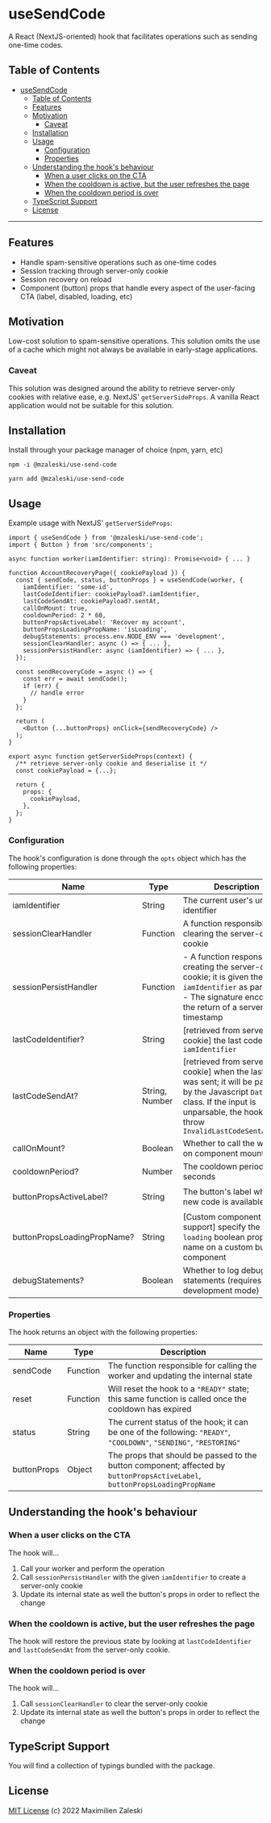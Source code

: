 # useSendCode

A React (NextJS-oriented) hook that facilitates operations such as sending one-time codes.

## Table of Contents

- [useSendCode](#usesendcode)
  - [Table of Contents](#table-of-contents)
  - [Features](#features)
  - [Motivation](#motivation)
    - [Caveat](#caveat)
  - [Installation](#installation)
  - [Usage](#usage)
    - [Configuration](#configuration)
    - [Properties](#properties)
  - [Understanding the hook's behaviour](#understanding-the-hooks-behaviour)
    - [When a user clicks on the CTA](#when-a-user-clicks-on-the-cta)
    - [When the cooldown is active, but the user refreshes the page](#when-the-cooldown-is-active-but-the-user-refreshes-the-page)
    - [When the cooldown period is over](#when-the-cooldown-period-is-over)
  - [TypeScript Support](#typescript-support)
  - [License](#license)

---

## Features

- Handle spam-sensitive operations such as one-time codes
- Session tracking through server-only cookie
- Session recovery on reload
- Component (button) props that handle every aspect of the user-facing CTA (label, disabled, loading, etc)

## Motivation

Low-cost solution to spam-sensitive operations. This solution omits the use of a cache which might not always be available in early-stage applications.

### Caveat

This solution was designed around the ability to retrieve server-only cookies with relative ease, e.g. NextJS' `getServerSideProps`. A vanilla React application would not be suitable for this solution.

## Installation

Install through your package manager of choice (npm, yarn, etc)

```
npm -i @mzaleski/use-send-code
```

```
yarn add @mzaleski/use-send-code
```

## Usage

Example usage with NextJS' `getServerSideProps`:

```tsx
import { useSendCode } from '@mzaleski/use-send-code';
import { Button } from 'src/components';

async function worker(iamIdentifier: string): Promise<void> { ... }

function AccountRecoveryPage({ cookiePayload }) {
  const { sendCode, status, buttonProps } = useSendCode(worker, {
    iamIdentifier: 'some-id',
    lastCodeIdentifier: cookiePayload?.iamIdentifier,
    lastCodeSendAt: cookiePayload?.sentAt,
    callOnMount: true,
    cooldownPeriod: 2 * 60,
    buttonPropsActiveLabel: 'Recover my account',
    buttonPropsLoadingPropName: 'isLoading',
    debugStatements: process.env.NODE_ENV === 'development',
    sessionClearHandler: async () => { ... },
    sessionPersistHandler: async (iamIdentifier) => { ... },
  });

  const sendRecoveryCode = async () => {
    const err = await sendCode();
    if (err) {
      // handle error
    }
  };

  return (
    <Button {...buttonProps} onClick={sendRecoveryCode} />
  );
}

export async function getServerSideProps(context) {
  /** retrieve server-only cookie and deserialise it */
  const cookiePayload = {...};

  return {
    props: {
      cookiePayload,
    },
  };
}
```

### Configuration

The hook's configuration is done through the `opts` object which has the following properties:

| Name | Type | Description | Default |
| --- | --- | --- | --- |
iamIdentifier | String | The current user's unique identifier | [required] |
sessionClearHandler | Function | A function responsible for clearing the server-only cookie | [required] |
sessionPersistHandler | Function | - A function responsible for creating the server-only cookie; it is given the `iamIdentifier` as parameter - The signature encourages the return of a server timestamp | [required] |
lastCodeIdentifier? | String | [retrieved from server-only cookie] the last code's `iamIdentifier` | `undefined` |
lastCodeSendAt? | String, Number | [retrieved from server-only cookie] when the last code was sent; it will be parsed by the Javascript `Date` class. If the input is unparsable, the hook will throw `InvalidLastCodeSentAtError` | `undefined` |
callOnMount? | Boolean | Whether to call the worker on component mount | `false` |
cooldownPeriod? | Number | The cooldown period in seconds | `300` (5 minutes) |
buttonPropsActiveLabel? | String | The button's label when a new code is available | `"Send me a new code"` |
buttonPropsLoadingPropName? | String | [Custom component support] specify the `loading` boolean property name on a custom button component | `"loading"` |
debugStatements? | Boolean | Whether to log debug statements (requires development mode) | `false` |

### Properties

The hook returns an object with the following properties:

| Name | Type | Description |
| --- | --- | --- |
sendCode | Function | The function responsible for calling the worker and updating the internal state |
reset | Function | Will reset the hook to a `"READY"` state; this same function is called once the cooldown has expired |
status | String | The current status of the hook; it can be one of the following: `"READY"`, `"COOLDOWN"`, `"SENDING"`, `"RESTORING"` |
buttonProps | Object | The props that should be passed to the button component; affected by `buttonPropsActiveLabel`, `buttonPropsLoadingPropName` |

## Understanding the hook's behaviour 

### When a user clicks on the CTA

The hook will...

1. Call your worker and perform the operation
2. Call `sessionPersistHandler` with the given `iamIdentifier` to create a server-only cookie
3. Update its internal state as well the button's props in order to reflect the change 

### When the cooldown is active, but the user refreshes the page

The hook will restore the previous state by looking at `lastCodeIdentifier` and `lastCodeSendAt` from the server-only cookie.
   
### When the cooldown period is over

The hook will...

1. Call `sessionClearHandler` to clear the server-only cookie
2. Update its internal state as well the button's props in order to reflect the change

## TypeScript Support 

You will find a collection of typings bundled with the package.

## License

[MIT License](LICENSE) (c) 2022 Maximilien Zaleski
